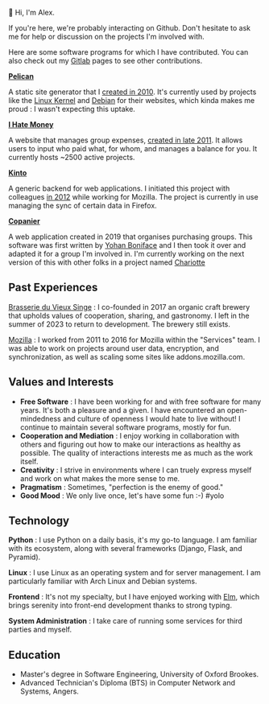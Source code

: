 👋 Hi, I'm Alex.

If you're here, we're probably interacting on Github. Don't hesitate to ask me for help or discussion on the projects I'm involved with.

Here are some software programs for which I have contributed. You can also check out my [Gitlab](https://gitlab.com/almet) pages to see other contributions.

**[Pelican](http://getpelican.com)**

A static site generator that I [created in 2010](https://blog.notmyidea.org/pelican-a-simple-static-blog-generator-in-python.html). It's currently used by projects like the [Linux Kernel](https://www.kernel.org/pelican.html) and [Debian](https://bits.debian.org/pages/about.html) for their websites, which kinda makes me proud : I wasn't expecting this uptake.

**[I Hate Money](http://ihatemoney.org)**

A website that manages group expenses, [created in late 2011](https://blog.notmyidea.org/how-are-you-handling-your-shared-expenses.html). It allows users to input who paid what, for whom, and manages a balance for you. It currently hosts ~2500 active projects.

**[Kinto](https://github.com/kinto/kinto)**

A generic backend for web applications. I initiated this project with colleagues [in 2012](https://blog.notmyidea.org/thoughts-about-a-form-generation-service-gis-enabled.html) while working for Mozilla. The project is currently in use managing the sync of certain data in Firefox.

**[Copanier](https://github.com/spiral-project/copanier)**

A web application created in 2019 that organises purchasing groups. This software was first written by [Yohan Boniface](https://yohanboniface.me/) and I then took it over and adapted it for a group I'm involved in. I'm currently working on the next version of this with other folks in a project named [Chariotte](https://chariotte.fr)

## Past Experiences

[Brasserie du Vieux Singe](https://www.vieuxsinge.com/)
: I co-founded in 2017 an organic craft brewery that upholds values of cooperation, sharing, and gastronomy. I left in the summer of 2023 to return to development. The brewery still exists.

[Mozilla](https://mozilla.org)
: I worked from 2011 to 2016 for Mozilla within the "Services" team. I was able to work on projects around user data, encryption, and synchronization, as well as scaling some sites like addons.mozilla.com.

## Values and Interests

- **Free Software** : I have been working for and with free software for many years. It's both a pleasure and a given. I have encountered an open-mindedness and culture of openness I would hate to live without! I continue to maintain several software programs, mostly for fun.
- **Cooperation and Mediation** : I enjoy working in collaboration with others and figuring out how to make our interactions as healthy as possible. The quality of interactions interests me as much as the work itself.
- **Creativity** : I strive in environments where I can truely express myself and work on what makes the more sense to me.
- **Pragmatism** : Sometimes, "perfection is the enemy of good."
- **Good Mood** : We only live once, let's have some fun :-) #yolo

## Technology

**Python** : I use Python on a daily basis, it's my go-to language. I am familiar with its ecosystem, along with several frameworks (Django, Flask, and Pyramid).

**Linux** : I use Linux as an operating system and for server management. I am particularly familiar with Arch Linux and Debian systems.

**Frontend** : It's not my specialty, but I have enjoyed working with [Elm](https://elm-lang.org/), which brings serenity into front-end development thanks to strong typing.

**System Administration** : I take care of running some services for third parties and myself.

## Education

- Master's degree in Software Engineering, University of Oxford Brookes.
- Advanced Technician's Diploma (BTS) in Computer Network and Systems, Angers.
